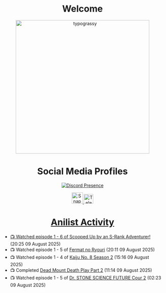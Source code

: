 <div align="center">

# Welcome
<a href="https://github.com/kawarimidoll/typograssy">
    <img alt="typograssy" src="https://typograssy.deno.dev/api?text=%E3%82%88%E3%81%86%E3%81%93%E3%81%9D%E3%81%BF%E3%81%AA%E3%81%95%E3%82%93%20-%20Sheby--&&l0=none&l1=82d9d0&l2=027353&l3=038c4c&l4=01402e&bg=none&frame=none&speed=100&comment=" width="421.99">
</a>

</div>

<div align="center">

# Social Media Profiles

[![Discord Presence](https://lanyard.cnrad.dev/api/612532963938271232)](https://discord.com/users/612532963938271232)


<a href="https://www.snapchat.com/add/a.sheby" title="Snapchat Profile">
    <img src="https://www.freepnglogos.com/uploads/snapchat-logo-png-0.png" width="35" alt="Snapchat Logo" />


<a href="https://t.me/ASheby" title="Telegram Profile">
    <img src="https://www.freepnglogos.com/uploads/telegram-logo-png-0.png" width="30" alt="Telegram Logo" />


</div>

<div align="center">

# Anilist Activity

</div>

<!-- ANILIST_ACTIVITY:start -->

-   📺 Watched episode 1 - 6 of [Scooped Up by an S-Rank Adventurer!](https://anilist.co/anime/179885) (20:25 09 August 2025)
-   📺 Watched episode 1 - 5 of [Fermat no Ryouri](https://anilist.co/anime/186003) (20:11 09 August 2025)
-   📺 Watched episode 1 - 4 of [Kaiju No. 8 Season 2](https://anilist.co/anime/178754) (15:16 09 August 2025)
-   📺 Completed [Dead Mount Death Play Part 2](https://anilist.co/anime/162803) (11:14 09 August 2025)
-   📺 Watched episode 1 - 5 of [Dr. STONE SCIENCE FUTURE Cour 2](https://anilist.co/anime/189117) (02:23 09 August 2025)

<!-- ANILIST_ACTIVITY:end -->
